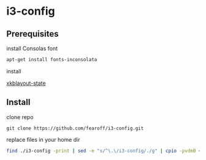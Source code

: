 # i3-config

## Prerequisites

install Consolas font

```bash
apt-get install fonts-inconsolata
```

install

[xkblayout-state](https://github.com/nonpop/xkblayout-state)

## Install

clone repo

```git
git clone https://github.com/fearoff/i3-config.git
```

replace files in your home dir

```bash
find ./i3-config -print | sed -e "s/^\.\/i3-config/./g" | cpio -pvdmB ~
```
